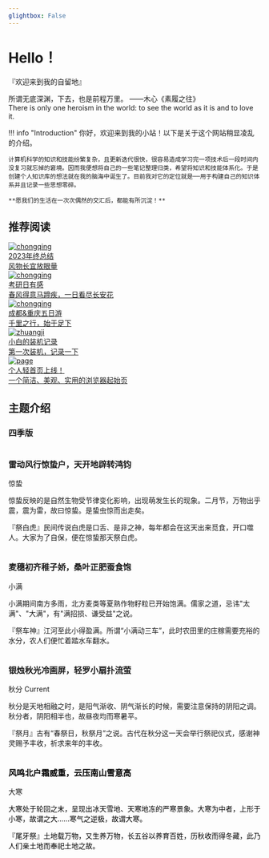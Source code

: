 ```yaml
---
glightbox: False
---
```


# Hello！

<div class="flashbox">
    <p>『欢迎来到我的自留地』</p>
    <span>所谓无底深渊，下去，也是前程万里。 ——木心《素履之往》</span><br>
    <span>There is only one heroism in the world: to see the world as it is and to love it.</span>
</div>



!!! info "Introduction"
    你好，欢迎来到我的小站！以下是关于这个网站稍显凌乱的介绍。

    计算机科学的知识和技能纷繁复杂，且更新迭代很快，很容易造成学习完一项技术后一段时间内没复习就忘掉的窘境。因而我便想将自己的一些笔记整理归类，希望将知识和技能体系化。于是创建个人知识库的想法就在我的脑海中诞生了。目前我对它的定位就是──用于构建自己的知识体系并且记录一些思想零碎。

    **愿我们的生活在一次次偶然的交汇后，都能有所沉淀！**

## 推荐阅读
    

<div class="flink-list">
<div class="flink-list-item">
        <a href="./life/2023final/" title="2023年终总结" target="_blank">
            <div class="flink-item-icon">
                <img src="./life/assets/sunset.jpg" alt="chongqing">
            </div>
            <div class="flink-item-name">2023年终总结</div>
            <div class="flink-item-desc">风物长宜放眼量</div>
        </a>
    </div>
    <div class="flink-list-item">
        <a href="./life/kaoyan/" title="考研日有感" target="_blank">
            <div class="flink-item-icon">
                <img src="./life/assets/kaoyan.jpg" alt="chongqing">
            </div>
            <div class="flink-item-name">考研日有感</div>
            <div class="flink-item-desc">春风得意马蹄疾，一日看尽长安花</div>
        </a>
    </div>
    <div class="flink-list-item">
        <a href="./life/cdcq/" title="成都&重庆五日游" target="_blank">
            <div class="flink-item-icon">
                <img src="./life/assets/chongqing.jpg" alt="chongqing">
            </div>
            <div class="flink-item-name">成都&重庆五日游</div>
            <div class="flink-item-desc">千里之行，始于足下</div>
        </a>
    </div>
    <div class="flink-list-item">
        <a href="./life/zhuangji/" title="小白的装机记录" target="_blank">
            <div class="flink-item-icon">
                <img src="./life/assets/pc.jpg" alt="zhuangji">
            </div>
            <div class="flink-item-name heti-skip">小白的装机记录</div>
            <div class="flink-item-desc">第一次装机，记录一下</div>
        </a>
    </div>
    <div class="flink-list-item">
        <a href="./tools/page" title="Z's page" target="_blank">
            <div class="flink-item-icon">
                <img src="https://sastpg.github.io/page/images/favicon.png" alt="page">
            </div>
            <div class="flink-item-name heti-skip">个人轻首页上线！</div>
            <div class="flink-item-desc">一个简洁、美观、实用的浏览器起始页</div>
        </a>
    </div>
</div>

## 主题介绍
### 四季版

<div class="theme-card">
<div class="card">
    <div class="poster"  id="spring">
        <img src="assets/spring.jpg" alt="">
    </div>
    <div class="details">
        <img src="assets/springlogo.png" alt="" class="logo">
        <h3>雷动风行惊蛰户，天开地辟转鸿钧</h3>
        <div class="tags">
        <span>惊蛰</span>
        <!-- <span>Current</span> -->
        </div> 
        <div class="info">
        <p>
            惊蛰反映的是自然生物受节律变化影响，出现萌发生长的现象。二月节，万物出乎震，震为雷，故曰惊蛰。是蛰虫惊而出走矣。
        </p>
        <p>
            『祭白虎』民间传说白虎是口舌、是非之神，每年都会在这天出来觅食，开口噬人。大家为了自保，便在惊蛰那天祭白虎。
        </p>
        </div>
    </div>
</div>
<div class="card">
    <div class="poster"  id="summer">
        <img src="assets/summer.jpg" alt="">
    </div>
    <div class="details">
        <img src="assets/summerlogo.png" alt="" class="logo">
        <h3>麦穗初齐稚子娇，桑叶正肥蚕食饱</h3>
        <div class="tags">
        <span>小满</span>
        <!-- <span>Current</span> -->
        </div> 
        <div class="info">
        <p>
            小满期间南方多雨，北方麦类等夏熟作物籽粒已开始饱满。儒家之道，忌讳"太满"、"大满"，有"满招损、谦受益"之说。
        </p>
        <p>
            『祭车神』江河至此小得盈满。所谓“小满动三车”，此时农田里的庄稼需要充裕的水分，农人们便忙着踏水车翻水。
        </p>
        </div>
    </div>
</div>
<div class="card">
    <div class="poster"  id="autumn">
        <img src="assets/autumn.jpg" alt="">
    </div>
    <div class="details">
        <img src="assets/autumnlogo.png" alt="" class="logo">
        <h3>银烛秋光冷画屏，轻罗小扇扑流萤</h3>
        <div class="tags">
        <span>秋分</span>
        <span>Current</span>
        </div> 
        <div class="info">
        <p>
            秋分是天地相融之时，是阳气渐收、阴气渐长的时候，需要注意保持的阴阳之调。秋分者，阴阳相半也，故昼夜均而寒暑平。
        </p>
        <p>
            『祭月』古有“春祭日，秋祭月”之说。古代在秋分这一天会举行祭祀仪式，感谢神灵赐予丰收，祈求来年的丰收。
        </p>
        </div>
    </div>
</div>
<div class="card">
    <div class="poster"  id="winter">
        <img src="assets/winter.jpg" alt="">
    </div>
    <div class="details">
        <img src="assets/winterlogo.png" alt="" class="logo">
        <h3 style="color: #000">风鸣北户霜威重，云压南山雪意高</h3>
        <div class="tags">
        <span>大寒</span>
        <!-- <span>Current</span> -->
        </div> 
        <div class="info">
        <p style="color: #000">
            大寒处于轮回之末，呈现出冰天雪地、天寒地冻的严寒景象。大寒为中者，上形于小寒，故谓之大……寒气之逆极，故谓大寒。
        </p>
        <p style="color: #000">
            『尾牙祭』土地载万物，又生养万物，长五谷以养育百姓，历秋收而得冬藏，此乃人们亲土地而奉祀土地之故。
        </p>
        </div>
    </div>
</div>
</div>

